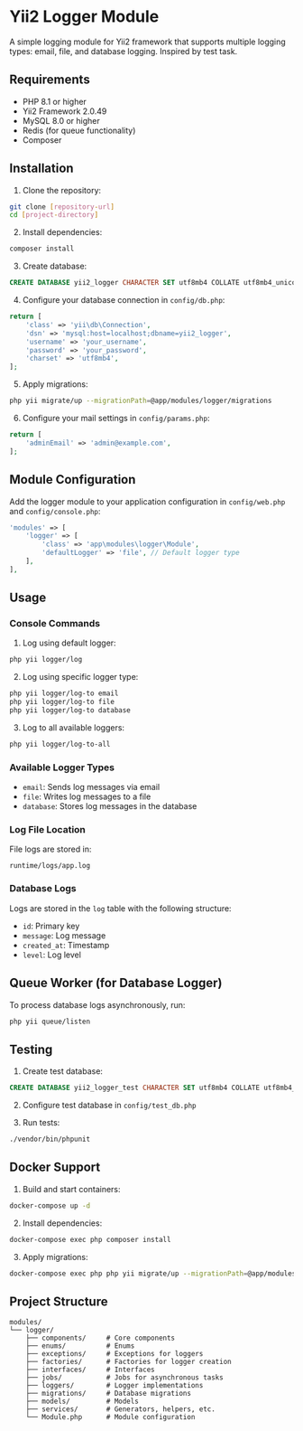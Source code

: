 # Yii2 Logger Module

A simple logging module for Yii2 framework that supports multiple logging types: email, file, and database logging.
Inspired by test task.

## Requirements

- PHP 8.1 or higher
- Yii2 Framework 2.0.49
- MySQL 8.0 or higher
- Redis (for queue functionality)
- Composer

## Installation

1. Clone the repository:
```bash
git clone [repository-url]
cd [project-directory]
```

2. Install dependencies:
```bash
composer install
```

3. Create database:
```sql
CREATE DATABASE yii2_logger CHARACTER SET utf8mb4 COLLATE utf8mb4_unicode_ci;
```

4. Configure your database connection in `config/db.php`:
```php
return [
    'class' => 'yii\db\Connection',
    'dsn' => 'mysql:host=localhost;dbname=yii2_logger',
    'username' => 'your_username',
    'password' => 'your_password',
    'charset' => 'utf8mb4',
];
```

5. Apply migrations:
```bash
php yii migrate/up --migrationPath=@app/modules/logger/migrations
```

6. Configure your mail settings in `config/params.php`:
```php
return [
    'adminEmail' => 'admin@example.com',
];
```

## Module Configuration

Add the logger module to your application configuration in `config/web.php` and `config/console.php`:

```php
'modules' => [
    'logger' => [
        'class' => 'app\modules\logger\Module',
        'defaultLogger' => 'file', // Default logger type
    ],
],
```

## Usage

### Console Commands

1. Log using default logger:
```bash
php yii logger/log
```

2. Log using specific logger type:
```bash
php yii logger/log-to email
php yii logger/log-to file
php yii logger/log-to database
```

3. Log to all available loggers:
```bash
php yii logger/log-to-all
```

### Available Logger Types

- `email`: Sends log messages via email
- `file`: Writes log messages to a file
- `database`: Stores log messages in the database

### Log File Location

File logs are stored in:
```
runtime/logs/app.log
```

### Database Logs

Logs are stored in the `log` table with the following structure:
- `id`: Primary key
- `message`: Log message
- `created_at`: Timestamp
- `level`: Log level

## Queue Worker (for Database Logger)

To process database logs asynchronously, run:
```bash
php yii queue/listen
```

## Testing

1. Create test database:
```sql
CREATE DATABASE yii2_logger_test CHARACTER SET utf8mb4 COLLATE utf8mb4_unicode_ci;
```

2. Configure test database in `config/test_db.php`

3. Run tests:
```bash
./vendor/bin/phpunit
```

## Docker Support

1. Build and start containers:
```bash
docker-compose up -d
```

2. Install dependencies:
```bash
docker-compose exec php composer install
```

3. Apply migrations:
```bash
docker-compose exec php php yii migrate/up --migrationPath=@app/modules/logger/migrations
```

## Project Structure

```
modules/
└── logger/
    ├── components/     # Core components
    ├── enums/          # Enums
    ├── exceptions/     # Exceptions for loggers
    ├── factories/      # Factories for logger creation
    ├── interfaces/     # Interfaces
    ├── jobs/           # Jobs for asynchronous tasks
    ├── loggers/        # Logger implementations
    ├── migrations/     # Database migrations
    ├── models/         # Models
    ├── services/       # Generators, helpers, etc.
    └── Module.php      # Module configuration
```
